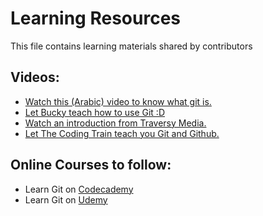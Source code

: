 # Learning Resources

This file contains learning materials shared by contributors

## Videos:
* [Watch this (Arabic) video to know what git is.](https://www.youtube.com/watch?v=HEmfKX3prdA)
* [Let Bucky teach how to use Git :D](https://www.youtube.com/watch?v=cEGIFZDyszA&index=1&list=PL6gx4Cwl9DGAKWClAD_iKpNC0bGHxGhcx)
* [Watch an introduction from Traversy Media.](https://www.youtube.com/watch?v=SWYqp7iY_Tc)
* [Let The Coding Train teach you Git and Github.](https://www.youtube.com/watch?v=BCQHnlnPusY&list=PLRqwX-V7Uu6ZF9C0YMKuns9sLDzK6zoiV)


## Online Courses to follow:
* Learn Git on [Codecademy](https://www.codecademy.com/learn/learn-git)
* Learn Git on [Udemy](https://www.udemy.com/git-complete)
